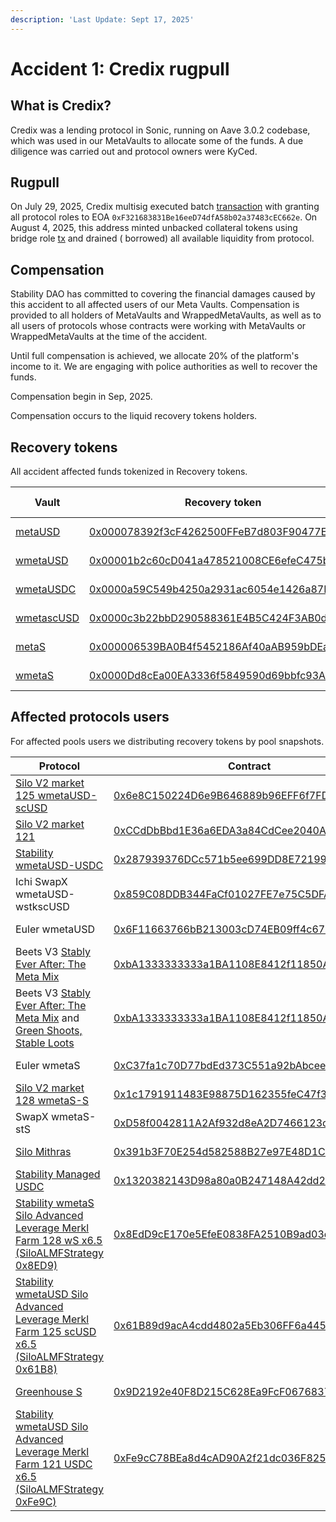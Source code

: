 ```yaml
---
description: 'Last Update: Sept 17, 2025'
---
```


# Accident 1: Credix rugpull

## What is Credix?

Credix was a lending protocol in Sonic, running on Aave 3.0.2 codebase, which was used in our MetaVaults to allocate
some of the funds. A due diligence was carried out and protocol owners were KyCed.

## Rugpull

On July 29, 2025, Credix multisig executed
batch [transaction](https://sonicscan.org/tx/0x0cc3520951a2b41281dcc9a0d37ef3f7f139b75675d83ae72e3b8e903334f35e) with
granting all protocol roles to EOA `0xF321683831Be16eeD74dfA58b02a37483cEC662e`. On August 4, 2025, this address minted
unbacked collateral tokens using bridge
role [tx](https://sonicscan.org/tx/0x5db25b5c423dafd620d326e8765b160bafacfeaab2fecbb1d239c72dfeee4fa5) and drained (
borrowed) all available liquidity from protocol.

## Compensation

Stability DAO has committed to covering the financial damages caused by this accident to all affected users of our Meta
Vaults. Compensation is provided to all holders of MetaVaults and WrappedMetaVaults, as well as to all users of
protocols whose contracts were working with MetaVaults or WrappedMetaVaults at the time of the accident.

Until full compensation is achieved, we allocate 20% of the platform's income to it. We are engaging with police
authorities as well to recover the funds.

Compensation begin in Sep, 2025.

Compensation occurs to the liquid recovery tokens holders.

## Recovery tokens

All accident affected funds tokenized in Recovery tokens.

| Vault                                                                                  | Recovery token                                                                                                         | Initial supply | Recovery pool                                                                                                      |
|----------------------------------------------------------------------------------------|------------------------------------------------------------------------------------------------------------------------|----------------|--------------------------------------------------------------------------------------------------------------------|
| [metaUSD](https://sonicscan.org/address/0x1111111199558661Bf7Ff27b4F1623dC6b91Aa3e)    | [0x000078392f3cF4262500FFeB7d803F90477ECC11](https://sonicscan.org/address/0x000078392f3cf4262500ffeb7d803f90477ecc11) | 300,968 USD    | [Shadow RECmetaUSD/wmetaUSD](https://www.shadow.so/liquidity/manage/0x1e2edba99efd08578460bd9a66f4f521ec861eb9)    
| [wmetaUSD](https://sonicscan.org/address/0xAaAaaAAac311D0572Bffb4772fe985A750E88805)   | [0x00001b2c60cD041a478521008CE6efeC475bb9Aa](https://sonicscan.org/address/0x00001b2c60cd041a478521008ce6efec475bb9aa) | 1,572,889 USD  | [Shadow RECwmetaUSD/wmetaUSD](https://www.shadow.so/liquidity/manage/0xd473a0f23f61f63f4e736b16f6133317f0ae4c0a)   
| [wmetaUSDC](https://sonicscan.org/address/0xEEEEEEE6d95E55A468D32FeB5d6648754d10A967)  | [0x0000a59C549b4250a2931ac6054e1426a87DA0EE](https://sonicscan.org/address/0x0000a59c549b4250a2931ac6054e1426a87da0ee) | 105,768 USD    | [Shadow RECwmetaUSDC/wmetaUSD](https://www.shadow.so/liquidity/manage/0x41fc91524e97678f81362f3703b16b07ace0ae23)  
| [wmetascUSD](https://sonicscan.org/address/0xccccCCcca9FC69a2b32408730011EdB3205A93A1) | [0x0000c3b22bbD290588361E4B5C424F3AB0d0a3cc](https://sonicscan.org/address/0x0000c3b22bbd290588361e4b5c424f3ab0d0a3cc) | 1,042,155 USD  | [Shadow RECwmetascUSD/wmetaUSD](https://www.shadow.so/liquidity/manage/0x64c52e6c35c77150b58dc947672c4da606528f85) 
| [metaS](https://sonicscan.org/address/0x4444444420D9De54d69b3997b7D6A31d2BF63F32)      | [0x000006539BA0B4f5452186Af40aAB959bDEa4344](https://sonicscan.org/address/0x000006539ba0b4f5452186af40aab959bdea4344) | 1,099,758 S    | [Shadow RECmetaS/wmetaS](https://www.shadow.so/liquidity/manage/0xb7b6a318621eb0fda0893549ea4ee5da4cecf19e)        
| [wmetaS](https://sonicscan.org/address/0xbbbbbbBBbd0aE69510cE374A86749f8276647B19)     | [0x0000Dd8cEa00EA3336f5849590d69bbfc93A85bb](https://sonicscan.org/address/0x0000dd8cea00ea3336f5849590d69bbfc93a85bb) | 3,168,520 S    | [Shadow RECwmetaS/wmetaS](https://www.shadow.so/liquidity/manage/0xc68fac41bfc940fb5126ba1e790456ae273de9e7)       

## Affected protocols users

For affected pools users we distributing recovery tokens by pool snapshots.

| Protocol                                                                                                                                                                                                                            | Contract                                                                                                               | Snapshot                                                                                                                           | Supply                   |
|-------------------------------------------------------------------------------------------------------------------------------------------------------------------------------------------------------------------------------------|------------------------------------------------------------------------------------------------------------------------|------------------------------------------------------------------------------------------------------------------------------------|--------------------------|
| [Silo V2 market 125 wmetaUSD-scUSD](https://v2.silo.finance/markets/sonic/wmetausd-scusd-125?action=information)                                                                                                                    | [0x6e8C150224D6e9B646889b96EFF6f7FD742e2C22](https://sonicscan.org/address/0x6e8c150224d6e9b646889b96eff6f7fd742e2c22) | [32 users](https://docs.google.com/spreadsheets/d/1WmRisGsllZOYgR6T9zgHizZmbIA43mermckN7qrKO0E/edit?usp=sharing#gid=41265706)      | 904,723 RECwmetaUSD      |
| [Silo V2 market 121](https://v2.silo.finance/markets/sonic/wmetausd-usdc-121?action=information)                                                                                                                                    | [0xCCdDbBbd1E36a6EDA3a84CdCee2040A86225Ba71](https://sonicscan.org/address/0xccddbbbd1e36a6eda3a84cdcee2040a86225ba71) | [75 users](https://docs.google.com/spreadsheets/d/1WmRisGsllZOYgR6T9zgHizZmbIA43mermckN7qrKO0E/edit?usp=sharing#gid=970426821)     | 380,298 RECwmetaUSD      |
| [Stability wmetaUSD-USDC](https://stability.market/?market=wmetaUSD)                                                                                                                                                                | [0x287939376DCc571b5ee699DD8E72199989424A2E](https://sonicscan.org/address/0x287939376dcc571b5ee699dd8e72199989424a2e) | [87 users](https://docs.google.com/spreadsheets/d/1WmRisGsllZOYgR6T9zgHizZmbIA43mermckN7qrKO0E/edit?usp=sharing#gid=489313030)     | 255,586 RECwmetaUSD      |
| Ichi SwapX wmetaUSD-wstkscUSD                                                                                                                                                                                                       | [0x859C08DDB344FaCf01027FE7e75C5DFA6230c7dE](https://sonicscan.org/address/0x859c08ddb344facf01027fe7e75c5dfa6230c7de) | [8 users](https://docs.google.com/spreadsheets/d/1WmRisGsllZOYgR6T9zgHizZmbIA43mermckN7qrKO0E/edit?usp=sharing#gid=634553170)      | 	21,557 RECwmetaUSD      |
| Euler wmetaUSD                                                                                                                                                                                                                      | [0x6F11663766bB213003cD74EB09ff4c67145023c5](https://sonicscan.org/address/0x6f11663766bb213003cd74eb09ff4c67145023c5) | Distribution by curator                                                                                                            | 7,593 RECwmetaUSD        |
| Beets V3 [Stably Ever After: The Meta Mix](https://beets.fi/pools/sonic/v3/0x5103ea917605463fc497396ba89d6732ce4b2d70)                                                                                                              | [0xbA1333333333a1BA1108E8412f11850A5C319bA9](https://sonicscan.org/address/0xba1333333333a1ba1108e8412f11850a5c319ba9) | [41 users](https://docs.google.com/spreadsheets/d/1KYo1kX2_xF3d5QfGgQN3-y-D5WSHExG_5YZnD2NJbbw/edit?gid=1751475199#gid=1751475199) | 11,060 e6 RECwmetaUSDC   |
| Beets V3 [Stably Ever After: The Meta Mix](https://beets.fi/pools/sonic/v3/0x5103ea917605463fc497396ba89d6732ce4b2d70) and [Green Shoots, Stable Loots](https://beets.fi/pools/sonic/v3/0x5d177938870ff8cf9004af5c3248039c721dbf2a) | [0xbA1333333333a1BA1108E8412f11850A5C319bA9](https://sonicscan.org/address/0xba1333333333a1ba1108e8412f11850a5c319ba9) | [44 users](https://docs.google.com/spreadsheets/d/1KYo1kX2_xF3d5QfGgQN3-y-D5WSHExG_5YZnD2NJbbw/edit?gid=0#gid=0)                   | 143,756 e6 RECwmetascUSD |
| Euler wmetaS                                                                                                                                                                                                                        | [0xC37fa1c70D77bdEd373C551a92bAbcee44a9d04E](https://sonicscan.org/address/0xc37fa1c70d77bded373c551a92babcee44a9d04e) | Distribution by curator                                                                                                            | 2,120,455 RECwmetaS      |
| [Silo V2 market 128 wmetaS-S](https://v2.silo.finance/markets/sonic/wmetas-s-128?action=information)                                                                                                                                | [0x1c1791911483E98875D162355feC47f37613f0FB](https://sonicscan.org/address/0x1c1791911483e98875d162355fec47f37613f0fb) | [62 users](https://docs.google.com/spreadsheets/d/1WmRisGsllZOYgR6T9zgHizZmbIA43mermckN7qrKO0E/edit?usp=sharing#gid=390546775)     | 997,722 RECwmetaS        |
| SwapX wmetaS-stS                                                                                                                                                                                                                    | [0xD58f0042811A2Af932d8eA2D7466123ce9052Cde](https://sonicscan.org/address/0xd58f0042811a2af932d8ea2d7466123ce9052cde) | [12 users](https://docs.google.com/spreadsheets/d/1WmRisGsllZOYgR6T9zgHizZmbIA43mermckN7qrKO0E/edit?usp=sharing#gid=1005760135)    | 30,260 RECwmetaS         |
| [Silo Mithras](https://app.silo.finance/vaults/sonic/0x391b3F70E254d582588B27e97E48D1CFcdf0BE7e)                                                                                                                                    | [0x391b3F70E254d582588B27e97E48D1CFcdf0BE7e](https://sonicscan.org/address/0x391b3F70E254d582588B27e97E48D1CFcdf0BE7e) | [14 users](https://docs.google.com/spreadsheets/d/1WmRisGsllZOYgR6T9zgHizZmbIA43mermckN7qrKO0E/edit?usp=sharing#gid=828479906)     | 613,274 RECwmetaUSD         |
| [Stability Managed USDC](https://app.silo.finance/vaults/sonic/0x1320382143D98a80a0B247148A42dd2aa33d9C2D)                                                                                                                          | [0x1320382143D98a80a0B247148A42dd2aa33d9C2D](https://sonicscan.org/address/0x1320382143D98a80a0B247148A42dd2aa33d9C2D) | [42 users](https://docs.google.com/spreadsheets/d/1WmRisGsllZOYgR6T9zgHizZmbIA43mermckN7qrKO0E/edit?usp=sharing#gid=1582389694)    | 156,971 RECwmetaUSD         |
| [Stability wmetaS Silo Advanced Leverage Merkl Farm 128 wS x6.5 (SiloALMFStrategy 0x8ED9)](https://stability.farm/vaults/vault/146/0xD44E7413134Ad3909c793C52cd242d99271f6570)                                                      | [0x8EdD9cE170e5EfeE0838FA2510B9ad03d924dfb6](https://sonicscan.org/address/0x8EdD9cE170e5EfeE0838FA2510B9ad03d924dfb6) | [2 users](https://docs.google.com/spreadsheets/d/1WmRisGsllZOYgR6T9zgHizZmbIA43mermckN7qrKO0E/edit?usp=sharing#gid=894505905)      | 80,159 RECwmetaS         |
| [Stability wmetaUSD Silo Advanced Leverage Merkl Farm 125 scUSD x6.5 (SiloALMFStrategy 0x61B8)](https://stability.farm/vaults/vault/146/0x58D310a1A490f0daa86608998E08852630000151)                                                 | [0x61B89d9acA4cdd4802a5Eb306FF6a4451B107B7D](https://sonicscan.org/address/0x61B89d9acA4cdd4802a5Eb306FF6a4451B107B7D) | [2 users](https://docs.google.com/spreadsheets/d/1WmRisGsllZOYgR6T9zgHizZmbIA43mermckN7qrKO0E/edit?usp=sharing#gid=482831559)      | 53,489 RECwmetaUSD         |
| [Greenhouse S](https://app.silo.finance/vaults/sonic/0x9D2192e40F8D215C628Ea9FcF067683720d82032)                                                                                                                                    | [0x9D2192e40F8D215C628Ea9FcF067683720d82032](https://sonicscan.org/address/0x9D2192e40F8D215C628Ea9FcF067683720d82032) | [47 users](https://docs.google.com/spreadsheets/d/1WmRisGsllZOYgR6T9zgHizZmbIA43mermckN7qrKO0E/edit?usp=sharing#gid=867201858)     | 29,873 RECwmetaS         |
| [Stability wmetaUSD Silo Advanced Leverage Merkl Farm 121 USDC x6.5 (SiloALMFStrategy 0xFe9C)](https://stability.farm/vaults/vault/146/0xe965c5114F689BF9184D9300F3af4A378c6934A9)                                                  | [0xFe9cC78BEa8d4cAD90A2f21dc036F825c4e3b322](https://sonicscan.org/address/0xFe9cC78BEa8d4cAD90A2f21dc036F825c4e3b322) | [2 users](https://docs.google.com/spreadsheets/d/1WmRisGsllZOYgR6T9zgHizZmbIA43mermckN7qrKO0E/edit?usp=sharing#gid=317055864)      | 7,723 RECwmetaUSD         |
